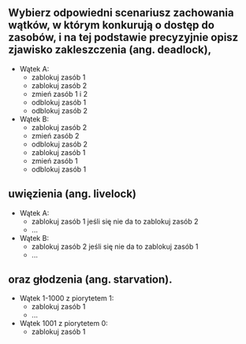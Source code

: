 ## Wybierz odpowiedni scenariusz zachowania wątków, w którym konkurują o dostęp do zasobów, i na tej podstawie precyzyjnie opisz zjawisko zakleszczenia (ang. deadlock),
- Wątek A:
    - zablokuj zasób 1
    - zablokuj zasób 2
    - zmień zasób 1 i 2
    - odblokuj zasób 1
    - odblokuj zasób 2
- Wątek B:
    - zablokuj zasób 2
    - zmień zasób 2
    - odblokuj zasób 2
    - zablokuj zasób 1
    - zmień zasób 1
    - odblokuj zasób 1

## uwięzienia (ang. livelock)
- Wątek A:
    - zablokuj zasób 1 jeśli się nie da to zablokuj zasób 2
    - ...
- Wątek B:
    - zablokuj zasób 2 jeśli się nie da to zablokuj zasób 1
    - ...

## oraz głodzenia (ang. starvation).
- Wątek 1-1000 z piorytetem 1:
    - zablokuj zasób 1
    - ...
- Wątek 1001 z piorytetem 0:
    - zablokuj zasób 1